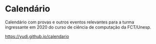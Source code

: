 # Calendário

Calendário com provas e outros eventos relevantes para a turma ingressante em 2020 do curso de ciência de computação da FCT/Unesp.

https://yudi.github.io/calendario